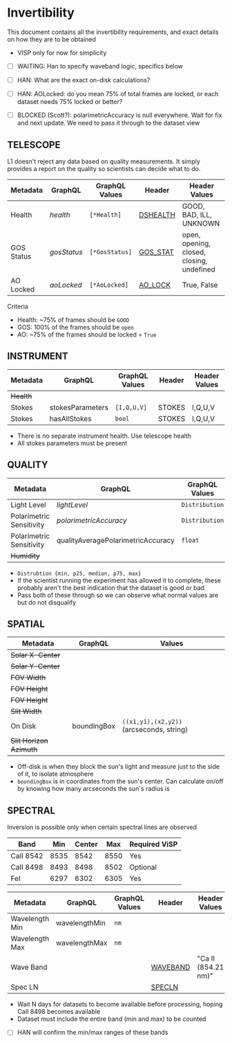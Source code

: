 Invertibility
=============

This document contains all the invertibility requirements, and exact details on how they are to be obtained
* VISP only for now for simplicity

- [ ] WAITING: Han to specify waveband logic, specifics below
- [ ] HAN: What are the exact on-disk calculations?
- [ ] HAN: AOLocked: do you mean 75% of total frames are locked, or each dataset needs 75% locked or better?
- [ ] BLOCKED (Scott?): polarimetricAccuracy is null everywhere. Wait for fix and next update. We need to pass it through to the dataset view



TELESCOPE
---------

L1 doesn't reject any data based on quality measurements. It simply provides a report on the quality so scientists can decide what to do.

| Metadata   | GraphQL | GraphQL Values | Header | Header Values |
|------------|---------|----------------|--------|---------------|
| Health     | *health* | `[*Health]` | [DSHEALTH](https://tinyurl.com/dkist-spec-214#dkist-operations-keywords) | GOOD, BAD, ILL, UNKNOWN |
| GOS Status | *gosStatus* | `[*GosStatus]` | [GOS_STAT](https://tinyurl.com/dkist-spec-214#polarization-analysis-and-calibration-keywords) | open, opening, closed, closing, undefined |
| AO Locked  | *aoLocked*  | `[*AoLocked]` | [AO_LOCK](https://tinyurl.com/dkist-spec-213#adaptive-optics-keywords) | True, False |

Criteria
- Health: ~75% of frames should be `GOOD`
- GOS: 100% of the frames should be `open`
- AO: ~75% of the frames should be locked = `True`

INSTRUMENT
----------

| Metadata | GraphQL | GraphQL Values | Header | Header Values |
|----------|---------|--------|---------------|----------------|
| ~~Health~~  |         |     |               |
| Stokes   | stokesParameters | `[I,Q,U,V]` | STOKES | I,Q,U,V |
| Stokes   | hasAllStokes | `bool` | STOKES | I,Q,U,V |

- There is no separate instrument health. Use telescope health
- All stokes parameters must be present

QUALITY
-------

| Metadata | GraphQL | GraphQL Values |  Header | Header Values |
|----------|---------|----------------|---------|---------------|
| Light Level | *lightLevel* | `Distribution` | [LIGHTLVL](https://tinyurl.com/dkist-spec-214#dkist-operations-keywords) | float |
| Polarimetric Sensitivity | *polarimetricAccuracy* | `Distribution` | [POL_SENS](https://tinyurl.com/dkist-spec-214#polarization-analysis-and-calibration-keywords) | float |
| Polarimetric Sensitivity | qualityAveragePolarimetricAccuracy | `float` | [POL_SENS](https://tinyurl.com/dkist-spec-214#polarization-analysis-and-calibration-keywords) | float |
| ~~Humidity~~ |  |  |  | |

- `Distrubtion {min, p25, median, p75, max}`
- If the scientist running the experiment has allowed it to complete, these probably aren't the best indication that the dataset is good or bad. 
- Pass both of these through so we can observe what normal values are but do not disqualify


SPATIAL
-------

| Metadata       | GraphQL | Values |
|----------------|---------|--------|
| ~~Solar X-Center~~ | | |
| ~~Solar Y-Center~~ | | |
| ~~FOV Width~~ | | | |
| ~~FOV Height~~ | | | |
| ~~FOV Height~~ | | | |
| ~~Slit Width~~ | | | |
| On Disk | boundingBox | `((x1,y1),(x2,y2))` (arcseconds, string) |
| ~~Slit Horizon Azimuth~~ |         |        |               |

- Off-disk is when they block the sun's light and measure just to the side of it, to isolate atmosphere
- `boundingBox` is in coordinates from the sun's center. Can calculate on/off by knowing how many arcseconds the sun's radius is


SPECTRAL
--------

Inversion is possible only when certain spectral lines are observed

| Band      | Min  | Center | Max  | Required ViSP |
| ----------| ---- | ------ | ---- | ------------- |
| CaII 8542 | 8535 | 8542   | 8550 | Yes
| CaII 8498 | 8493 | 8498   | 8502 | Optional
| FeI       | 6297 | 6302   | 6305 | Yes

| Metadata       | GraphQL | GraphQL Values | Header | Header Values |
| -------------- | ------- | -------------- |--------| ------------- |
| Wavelength Min | wavelengthMin | `nm` |               |
| Wavelength Max | wavelengthMax | `nm` |               |
| Wave Band  |  | | [WAVEBAND](https://tinyurl.com/dkist-spec-214#dataset-keywords) | "Ca II (854.21 nm)" |
| Spec LN  |  | | [SPECLN<sl>](https://tinyurl.com/dkist-spec-214#datacenter-keywords) | |

- Wait N days for datasets to become available before processing, hoping CaII 8498 becomes available
- Dataset must include the entire band (min and max) to be counted
- [ ] HAN will confirm the min/max ranges of these bands

[spec_214]: https://tinyurl.com/dkist-spec-214

